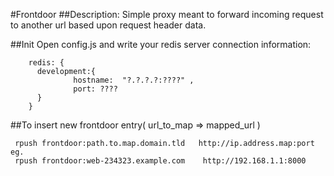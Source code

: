 #Frontdoor
##Description: 
    Simple proxy meant to forward incoming request to another url based upon request header data.


##Init
Open config.js and write your redis server connection information:
```
    redis: {
      development:{
              hostname:  "?.?.?.?:????" ,
              port: ????
      }
    }

```
 
 
 ##To insert new frontdoor entry( url_to_map => mapped_url )
 ```
  rpush frontdoor:path.to.map.domain.tld   http://ip.address.map:port
 eg.
  rpush frontdoor:web-234323.example.com    http://192.168.1.1:8000
 ```
 